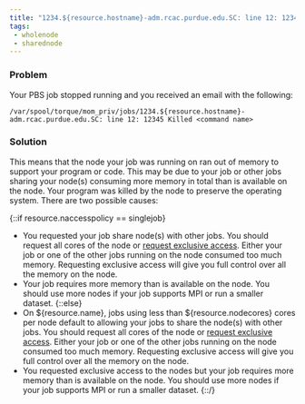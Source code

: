 ```yaml
---
title: "1234.${resource.hostname}-adm.rcac.purdue.edu.SC: line 12: 12345 Killed"
tags:
 - wholenode
 - sharednode
---
```


### Problem

Your PBS job stopped running and you received an email with the following:

    /var/spool/torque/mom_priv/jobs/1234.${resource.hostname}-adm.rcac.purdue.edu.SC: line 12: 12345 Killed <command name>

### Solution

This means that the node your job was running on ran out of memory to support your program or code. This may be due to your job or other jobs sharing your node(s) consuming more memory in total than is available on the node. Your program was killed by the node to preserve the operating system. There are two possible causes:

{::if resource.naccesspolicy == singlejob}
- You requested your job share node(s) with other jobs. You should request all cores of the node or [request exclusive access](../../../../run/pbs/naccesspolicy). Either your job or one of the other jobs running on the node consumed too much memory. Requesting exclusive access will give you full control over all the memory on the node.
- Your job requires more memory than is available on the node. You should use more nodes if your job supports MPI or run a smaller dataset.
{::else}
- On ${resource.name}, jobs using less than ${resource.nodecores} cores per node default to allowing your jobs to share the node(s) with other jobs. You should request all cores of the node or [request exclusive access](../../../../run/pbs/naccesspolicy). Either your job or one of the other jobs running on the node consumed too much memory. Requesting exclusive access will give you full control over all the memory on the node.
- You requested exclusive access to the nodes but your job requires more memory than is available on the node. You should use more nodes if your job supports MPI or run a smaller dataset.
{::/}

